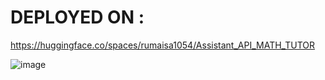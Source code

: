 # DEPLOYED ON : 
https://huggingface.co/spaces/rumaisa1054/Assistant_API_MATH_TUTOR

![image](https://github.com/Rumaisa1054/OpenAI-AssistantAPI-Math-Tutor-App/assets/105513477/238d7e12-1dd0-47e6-bc12-80d086587528)
